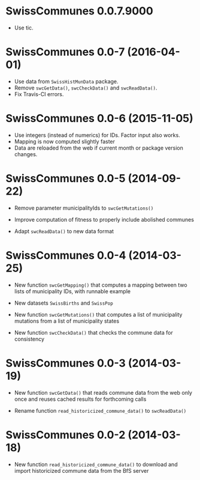 # SwissCommunes 0.0.7.9000

- Use tic.


# SwissCommunes 0.0-7 (2016-04-01)

- Use data from `SwissHistMunData` package.
- Remove `swcGetData()`, `swcCheckData()` and `swcReadData()`.
- Fix Travis-CI errors.


# SwissCommunes 0.0-6 (2015-11-05)

- Use integers (instead of numerics) for IDs. Factor input also works.
- Mapping is now computed slightly faster
- Data are reloaded from the web if current month or package version changes.

# SwissCommunes 0.0-5 (2014-09-22)

- Remove parameter municipalityIds to `swcGetMutations()`

- Improve computation of fitness to properly include abolished communes

- Adapt `swcReadData()` to new data format

# SwissCommunes 0.0-4 (2014-03-25)

- New function `swcGetMapping()` that computes a mapping between two lists
  of municipality IDs, with runnable example

- New datasets `SwissBirths` and `SwissPop`

- New function `swcGetMutations()` that computes a list of municipality
  mutations from a list of municipality states

- New function `swcCheckData()` that checks the commune data for consistency

# SwissCommunes 0.0-3 (2014-03-19)

- New function `swcGetData()` that reads commune data from
  the web only once and reuses cached results for forthcoming calls

- Rename function `read_historicized_commune_data()` to `swcReadData()`

# SwissCommunes 0.0-2 (2014-03-18)

- New function `read_historicized_commune_data()` to download and import
  historicized commune data from the BfS server
